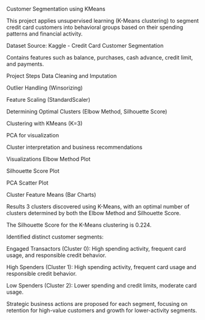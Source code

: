 Customer Segmentation using KMeans

This project applies unsupervised learning (K-Means clustering) to segment credit card customers into behavioral groups based on their spending patterns and financial activity.

Dataset
Source: Kaggle - Credit Card Customer Segmentation

Contains features such as balance, purchases, cash advance, credit limit, and payments.

Project Steps
Data Cleaning and Imputation

Outlier Handling (Winsorizing)

Feature Scaling (StandardScaler)

Determining Optimal Clusters (Elbow Method, Silhouette Score)

Clustering with KMeans (K=3)

PCA for visualization

Cluster interpretation and business recommendations

Visualizations
Elbow Method Plot

Silhouette Score Plot

PCA Scatter Plot

Cluster Feature Means (Bar Charts)

Results
3 clusters discovered using K-Means, with an optimal number of clusters determined by both the Elbow Method and Silhouette Score.

The Silhouette Score for the K-Means clustering is 0.224.

Identified distinct customer segments:

Engaged Transactors (Cluster 0): High spending activity, frequent card usage, and responsible credit behavior.

High Spenders (Cluster 1): High spending activity, frequent card usage and responsible credit behavior.

Low Spenders (Cluster 2): Lower spending and credit limits, moderate card usage.

Strategic business actions are proposed for each segment, focusing on retention for high-value customers and growth for lower-activity segments.
